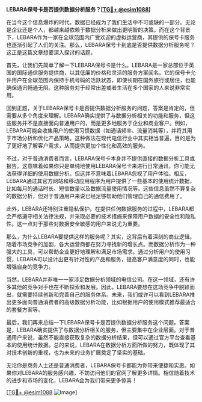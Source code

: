 **LEBARA保号卡是否提供数据分析服务？[[TG💪+ @esim1088](https://t.me/s/esim1088)]**

在当今这个信息爆炸的时代，数据已经成为了我们生活中不可或缺的一部分。无论是企业还是个人，都越来越依赖于数据分析来做出更明智的决策。而在这个背景下，LEBARA作为一家在全球范围内广受欢迎的虚拟运营商，其提供的保号卡服务也逐渐引起了人们的关注。那么，LEBARA保号卡到底是否提供数据分析服务呢？这正是这篇文章想要深入探讨的话题。

首先，让我们先简单了解一下LEBARA保号卡是什么。LEBARA是一家总部位于英国的国际通信服务提供商，以其低廉的价格和灵活的服务方案闻名。它的保号卡允许用户在全球范围内保持手机号码的活跃状态，即使长期在国外旅行或居住，也能确保通讯畅通无阻。这种服务对于经常出差或者生活在多个国家的人来说非常实用。

回到正题，关于LEBARA保号卡是否提供数据分析服务的问题，答案是肯定的，但需要从多个角度来理解。LEBARA确实提供了与数据分析相关的功能和服务，但这些服务并不是直接面向普通用户的，而是更多地服务于企业和商业客户。例如，LEBARA可能会收集用户的使用习惯数据（如通话频率、流量消耗等），并将其用于市场分析和优化产品策略。这种做法在现代电信行业中其实相当普遍，目的是为了更好地了解客户需求，从而提供更加个性化和高效的服务。

不过，对于普通消费者而言，LEBARA保号卡本身并不提供直接的数据分析工具或报告。这意味着如果你只是单纯地使用LEBARA保号卡来进行日常通讯，你可能无法获得详细的使用数据分析。但这并不意味着LEBARA忽视了用户体验。相反，LEBARA通过其官方网站和移动应用程序为用户提供了一些基本的使用统计数据，比如每月的通话时长、短信数量以及数据流量使用情况等。这些信息虽然不算复杂的数据分析，但对于普通用户来说已经足够帮助他们管理自己的通信费用了。

此外，LEBARA还特别注重隐私保护。在提供任何数据服务的过程中，LEBARA都会严格遵守相关法律法规，并采取必要的技术措施来保障用户数据的安全性和隐私性。这一点对于那些对数据安全敏感的用户来说尤为重要。

那么，为什么LEBARA要提供这样的服务呢？其实，这背后有着深刻的商业逻辑。随着市场竞争的加剧，各大运营商都在努力寻找新的增长点。而数据分析作为一种强大的工具，可以帮助企业更好地理解和满足市场需求。通过分析用户的使用习惯，LEBARA可以设计出更有针对性的产品和服务，提高客户满意度的同时，也能增强自身的竞争力。

当然，LEBARA并非唯一一家涉足数据分析领域的电信公司。在这一领域，还有许多其他的竞争对手也在不断探索和发展。因此，LEBARA要想在这场竞争中脱颖而出，就需要持续创新和完善自己的服务体系。未来，我们或许可以看到LEBARA推出更多面向普通消费者的高级数据分析功能，比如根据用户的使用模式推荐最适合的套餐方案等。

最后，我们再来总结一下LEBARA保号卡是否提供数据分析服务这个问题。答案是，LEBARA确实提供了与数据分析相关的服务，但主要集中在企业层面。对于普通用户来说，虽然不能直接获取复杂的数据分析结果，但可以通过官方平台查看基本的使用统计数据。总的来说，LEBARA在数据分析方面所做的努力，既体现了其对技术创新的重视，也为未来的业务扩展奠定了坚实的基础。

无论你是商务人士还是普通消费者，LEBARA保号卡都能为你带来便捷和实惠。如果你对LEBARA的服务感兴趣，不妨访问他们的官网了解更多详情。相信随着技术的进步和市场的变化，LEBARA会为我们带来更多惊喜！

[[TG💪+ @esim1088](https://t.me/s/esim1088) ![Image](https://i.postimg.cc/4NQfJmqS/Snipaste-2025-05-13-00-14-12.png)]